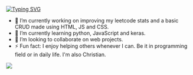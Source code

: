 [![Typing SVG](https://readme-typing-svg.demolab.com/?font=Roboto+Mono&weight=500&size=25&duration=3000&pause=1000&color=F7F034&center=true&width=435&lines=%C2%A1Hello!+welcome+to+my+profile;%C2%A1Hola!+bienvenido+a+mi+perfil)](https://git.io/typing-svg)

- 🔭 I’m currently working on improving my leetcode stats and a basic CRUD made using HTML, JS and CSS.
- 🌱 I’m currently learning python, JavaScript and keras.
- 👯 I’m looking to collaborate on web projects.
- ⚡ Fun fact: I enjoy helping others whenever I can. Be it in programming field or in daily life. I'm also Christian.

<p align="left"> 
  <img src="https://github-readme-stats.vercel.app/api?username=AlePascal-Front&theme=tokyonight&show_icons=true&hide_border=true&count_private=true&include_all_commits=true" /> 
</p>


